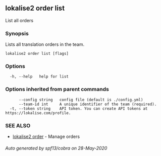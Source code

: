 ## lokalise2 order list

List all orders

### Synopsis

Lists all translation orders in the team.

```
lokalise2 order list [flags]
```

### Options

```
  -h, --help   help for list
```

### Options inherited from parent commands

```
      --config string   config file (default is ./config.yml)
      --team-id int     A unique identifier of the team (required).
  -t, --token string    API token. You can create API tokens at https://lokalise.com/profile.
```

### SEE ALSO

* [lokalise2 order](lokalise2_order.md)	 - Manage orders

###### Auto generated by spf13/cobra on 28-May-2020
